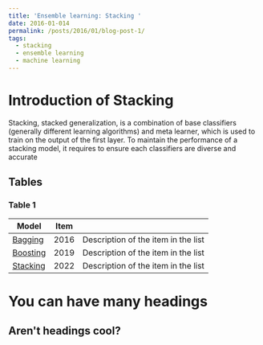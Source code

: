 ```yaml
---
title: 'Ensemble learning: Stacking '
date: 2016-01-014
permalink: /posts/2016/01/blog-post-1/
tags:
  - stacking
  - ensemble learning
  - machine learning
---
```


Introduction of Stacking
======
Stacking, stacked generalization, is a combination of base classifiers (generally different learning algorithms) and meta learner, which is used to train on the output of the first layer. To maintain the performance of a stacking model, it requires to ensure each classifiers are diverse and accurate

## Tables

### Table 1

| Model            | Item   |                                                              |
| ---------        | ------ | ------------------------------------------------------------ |
| [Bagging](#)     | 2016   | Description of the item in the list                          |
| [Boosting](#)    | 2019   | Description of the item in the list                          |
| [Stacking](#)    | 2022   | Description of the item in the list                          |

You can have many headings
======

Aren't headings cool?
------